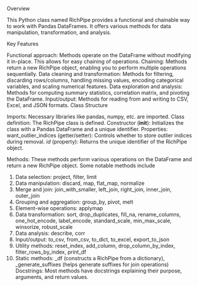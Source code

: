 Overview

This Python class named RichPipe provides a functional and chainable way to work with Pandas DataFrames. It offers various methods for data manipulation, transformation, and analysis.

Key Features

Functional approach: Methods operate on the DataFrame without modifying it in-place. This allows for easy chaining of operations.
Chaining: Methods return a new RichPipe object, enabling you to perform multiple operations sequentially.
Data cleaning and transformation: Methods for filtering, discarding rows/columns, handling missing values, encoding categorical variables, and scaling numerical features.
Data exploration and analysis: Methods for computing summary statistics, correlation matrix, and pivoting the DataFrame.
Input/output: Methods for reading from and writing to CSV, Excel, and JSON formats.
Class Structure

Imports: Necessary libraries like pandas, numpy, etc. are imported.
Class definition: The RichPipe class is defined.
Constructor (__init__): Initializes the class with a Pandas DataFrame and a unique identifier.
Properties:
want_outlier_indices (getter/setter): Controls whether to store outlier indices during removal.
_id_ (property): Returns the unique identifier of the RichPipe object.

Methods: These methods perform various operations on the DataFrame and return a new RichPipe object. Some notable methods include

1) Data selection: project, filter, limit
2) Data manipulation: discard, map, flat_map, normalize
3) Merge and join: join_with_smaller, left_join, right_join, inner_join, outer_join
4) Grouping and aggregation: group_by, pivot, melt
5) Element-wise operations: applymap
6) Data transformation: sort, drop_duplicates, fill_na, rename_columns, one_hot_encode, label_encode, standard_scale, min_max_scale, winsorize, robust_scale
7) Data analysis: describe, corr
8) Input/output: to_csv, from_csv, to_dict, to_excel, export_to_json
9) Utility methods: reset_index, add_column, drop_column_by_index, filter_rows_by_index, print_df
10) Static methods: _df (constructs a RichPipe from a dictionary), _generate_suffixes (helps generate suffixes for join operations)
Docstrings: Most methods have docstrings explaining their purpose, arguments, and return values.
